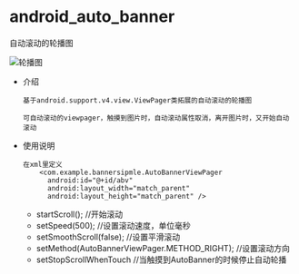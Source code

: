 android_auto_banner
===================

自动滚动的轮播图

![轮播图](http://ihgoo.qiniudn.com/auto_viewpager.GIF)

* 介绍

  ````
  基于android.support.v4.view.ViewPager类拓展的自动滚动的轮播图
  
  可自动滚动的viewpager，触摸到图片时，自动滚动属性取消，离开图片时，又开始自动滚动
  ````
  
* 使用说明


  ````
  在xml里定义
      <com.example.bannersipmle.AutoBannerViewPager
        android:id="@+id/abv"
        android:layout_width="match_parent"
        android:layout_height="match_parent" />
  ````
  
	* startScroll(); //开始滚动
	* setSpeed(500); //设置滚动速度，单位毫秒
	* setSmoothScroll(false); //设置平滑滚动
	* setMethod(AutoBannerViewPager.METHOD_RIGHT); //设置滚动方向
	* setStopScrollWhenTouch //当触摸到AutoBanner的时候停止自动轮播
	
	

  